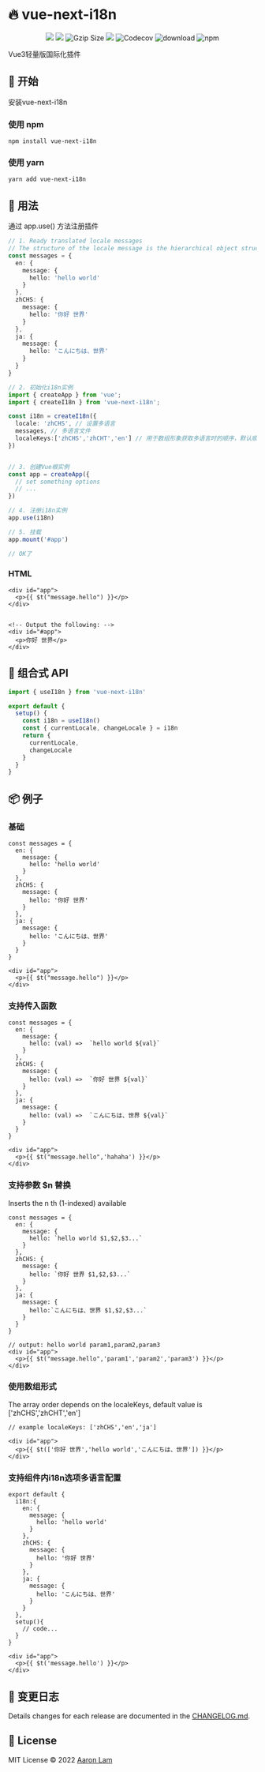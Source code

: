 # 🔥️ vue-next-i18n

<p align="center">
<img src="https://github.com/Aaronlamz/vue-next-i18n/actions/workflows/npm-publish.yml/badge.svg?branch=main">
<img src="https://img.shields.io/github/license/Aaronlamz/vue-next-i18n">
<img src="https://img.badgesize.io/https://unpkg.com/vue-next-i18n/dist/vue-next-i18n.cjs.js?compression=gzip&style=flat-square&label=gzip%20size&color=#4fc08d" alt="Gzip Size" />
<img src="https://packagephobia.com/badge?p=vue-next-i18n@1.0.10" />
<img alt="Codecov" src="https://img.shields.io/codecov/c/github/aaronlamz/vue-next-i18n">
<img alt="download" src="https://img.shields.io/npm/dm/vue-next-i18n">
<img alt="npm" src="https://img.shields.io/npm/v/vue-next-i18n">

</p>

Vue3轻量版国际化插件

## 🌈 开始
安装vue-next-i18n 

### 使用 npm
```
npm install vue-next-i18n
```
### 使用 yarn
```
yarn add vue-next-i18n
```
## 🚀 用法
通过 app.use() 方法注册插件
```typescript
// 1. Ready translated locale messages
// The structure of the locale message is the hierarchical object structure with each locale as the top property
const messages = {
  en: {
    message: {
      hello: 'hello world'
    }
  },
  zhCHS: {
    message: {
      hello: '你好 世界'
    }
  },
  ja: {
    message: {
      hello: 'こんにちは、世界'
    }
  }
}

// 2. 初始化i18n实例
import { createApp } from 'vue';
import { createI18n } from 'vue-next-i18n';

const i18n = createI18n({
  locale: 'zhCHS', // 设置多语言
  messages, // 多语言文件
  localeKeys:['zhCHS','zhCHT','en'] // 用于数组形象获取多语言时的顺序，默认顺序： ['zhCHS','zhCHT','en']
})


// 3. 创建Vue根实例
const app = createApp({
  // set something options
  // ...
})

// 4. 注册i18n实例
app.use(i18n)

// 5. 挂载
app.mount('#app')

// OK了
```
### HTML
```
<div id="app">
  <p>{{ $t("message.hello") }}</p>
</div>


```
```
<!-- Output the following: -->
<div id="#app">
  <p>你好 世界</p>
</div>
```
## 🚌 组合式 API
```typescript
import { useI18n } from 'vue-next-i18n'

export default {
  setup() {
    const i18n = useI18n()
    const { currentLocale, changeLocale } = i18n
    return {
      currentLocale,
      changeLocale
    }
  }
}
```

## 📦 例子

### 基础
```
const messages = {
  en: {
    message: {
      hello: 'hello world'
    }
  },
  zhCHS: {
    message: {
      hello: '你好 世界'
    }
  },
  ja: {
    message: {
      hello: 'こんにちは、世界'
    }
  }
}

<div id="app">
  <p>{{ $t("message.hello") }}</p>
</div>
```

### 支持传入函数
```
const messages = {
  en: {
    message: {
      hello: (val) =>  `hello world ${val}`
    }
  },
  zhCHS: {
    message: {
      hello: (val) =>  `你好 世界 ${val}`
    }
  },
  ja: {
    message: {
      hello: (val) =>  `こんにちは、世界 ${val}`
    }
  }
}

<div id="app">
  <p>{{ $t("message.hello",'hahaha') }}</p>
</div>
```
### 支持参数 $n 替换
Inserts the n th (1-indexed) available
```
const messages = {
  en: {
    message: {
      hello: `hello world $1,$2,$3...`
    }
  },
  zhCHS: {
    message: {
      hello: `你好 世界 $1,$2,$3...`
    }
  },
  ja: {
    message: {
      hello:`こんにちは、世界 $1,$2,$3...`
    }
  }
}

// output: hello world param1,param2,param3
<div id="app">
  <p>{{ $t("message.hello",'param1','param2','param3') }}</p>
</div>

```

### 使用数组形式
The array order depends on the localeKeys, default value is ['zhCHS','zhCHT','en']

```
// example localeKeys: ['zhCHS','en','ja']

<div id="app">
  <p>{{ $t(['你好 世界','hello world','こんにちは、世界']) }}</p>
</div>
```

### 支持组件内i18n选项多语言配置
```
export default {
  i18n:{
    en: {
      message: {
        hello: 'hello world'
      }
    },
    zhCHS: {
      message: {
        hello: '你好 世界'
      }
    },
    ja: {
      message: {
        hello: 'こんにちは、世界'
      }
    } 
  },
  setup(){
    // code...
  }
}

<div id="app">
  <p>{{ $t('message.hello') }}</p>
</div>
```

## 📜 变更日志
Details changes for each release are documented in the [CHANGELOG.md](./CHANGELOG.md).

## 📄 License
MIT License © 2022 [Aaron Lam](https://github.com/aaronlamz)


